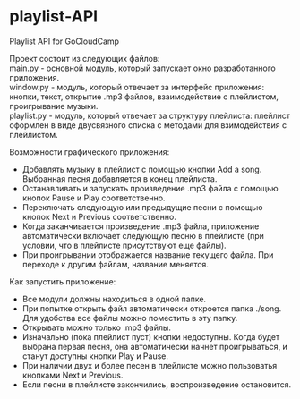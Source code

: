 # playlist-API
Playlist API for GoCloudCamp

Проект состоит из следующих файлов:  
main.py - основной модуль, который запускает окно разработанного приложения.  
window.py - модуль, который отвечает за интерфейс приложения: кнопки, текст, открытие .mp3 файлов, взаимодействие с плейлистом, проигрывание музыки.  
playlist.py - модуль, который отвечает за структуру плейлиста: плейлист оформлен в виде двусвязного списка с методами для взимодействия с плейлистом.  

Возможности графического приложения:
* Добавлять музыку в плейлист с помощью кнопки Add a song. Выбранная песня добавляется в конец плейлиста.  
* Останавливать и запускать произведение .mp3 файла с помощью кнопок Pause и Play соответственно.  
* Переключать следующую или предыдущие песни с помощью кнопок Next и Previous соответственно.  
* Когда заканчивается произведение .mp3 файла, приложение автоматически включает следующую песню в плейлисте (при условии, что в плейлисте присутствуют еще файлы).  
* При проигрывании отображается название текущего файла. При переходе к другим файлам, название меняется.  

Как запустить приложение:
* Все модули должны находиться в одной папке.  
* При попытке открыть файл автоматически откроется папка ./song. Для удобства все файлы можно поместить в эту папку. 
* Открывать можно только .mp3 файлы.  
* Изначально (пока плейлист пуст) кнопки недоступны. Когда будет выбрана первая песня, она автоматически начнет проигрываться, и станут доступны кнопки Play и Pause. 
* При наличии двух и более песен в плейлисте можно пользоватья кнопками Next и Previous. 
* Если песни в плейлисте закончились, воспроизведение остановится.  
